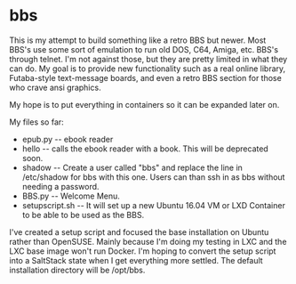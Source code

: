 # bbs

This is my attempt to build something like a retro BBS but newer. Most BBS's use some sort of emulation to run old DOS, C64, Amiga, etc. BBS's through telnet. I'm not against those, but they are pretty limited in what they can do. My goal is to provide new functionality such as a real online library, Futaba-style text-message boards, and even a retro BBS section for those who crave ansi graphics.

My hope is to put everything in containers so it can be expanded later on.

My files so far:

* epub.py -- ebook reader
* hello -- calls the ebook reader with a book. This will be deprecated soon.
* shadow -- Create a user called "bbs" and replace the line in /etc/shadow for bbs with this one.  Users can than ssh in as bbs without needing a password.
* BBS.py -- Welcome Menu.
* setupscript.sh -- It will set up a new Ubuntu 16.04 VM or LXD Container to be able to be used as the BBS.

I've created a setup script and focused the base installation on Ubuntu rather than OpenSUSE. Mainly because I'm doing my testing in LXC and the LXC base image won't run Docker. I'm hoping to convert the setup script into a SaltStack state when I get everything more settled. The default installation directory will be /opt/bbs.
